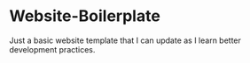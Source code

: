 # Website-Boilerplate
Just a basic website template that I can update as I learn better development practices.
